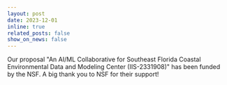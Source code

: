 ```yaml
---
layout: post
date: 2023-12-01
inline: true
related_posts: false
show_on_news: false
---
```


Our proposal "An AI/ML Collaborative for Southeast Florida Coastal Environmental Data and Modeling Center (IIS-2331908)" has been funded by the NSF. A big thank you to NSF for their support!
